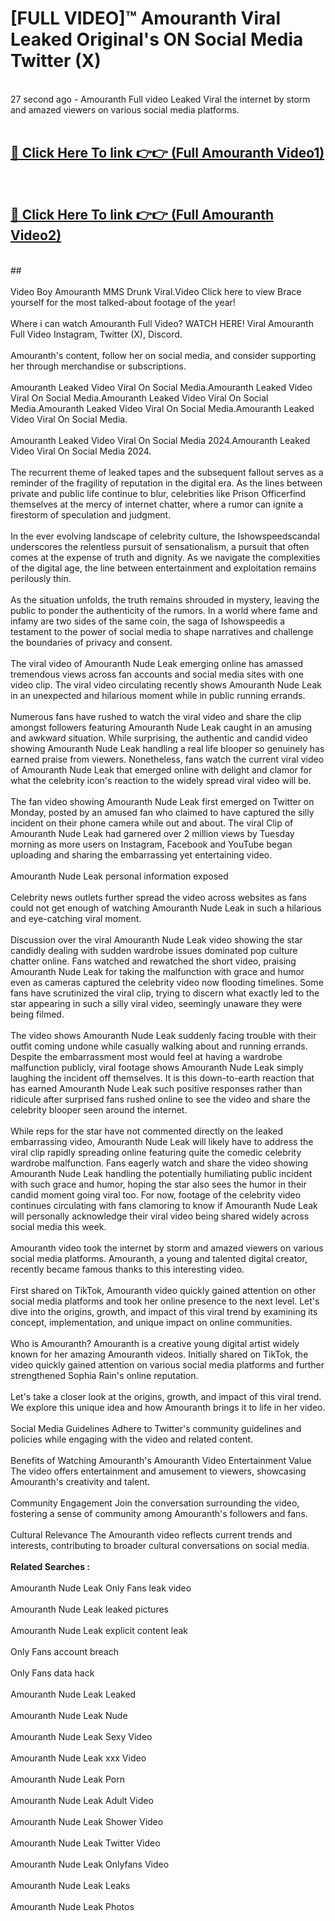 # [FULL VIDEO]™ Amouranth Viral Leaked Original's ON Social Media Twitter (X) <br>
<br>
27 second ago - Amouranth Full video Leaked Viral the internet by storm and amazed viewers on various social media platforms.<br>

 <br>

##  <a href="https://play.123hd.live?title=Full Amouranth&ref=git">🔴 Click Here To link 👉👉 (Full Amouranth Video1)</a><br>
  <br>

##  <a href="https://play.123hd.live?title=Full Amouranth&ref=git">🔴 Click Here To link 👉👉 (Full Amouranth Video2)</a><br>
  <br>
  ##


  <br>

  <br>
Video Boy Amouranth MMS Drunk Viral.Video Click here to view Brace yourself for the most talked-about footage of the year!
<br><br>
Where i can watch Amouranth Full Video? WATCH HERE! Viral Amouranth Full Video Instagram, Twitter (X), Discord.
<br><br>
Amouranth's content, follow her on social media, and consider supporting her through merchandise or subscriptions.
<br><br>
Amouranth Leaked Video Viral On Social Media.Amouranth Leaked Video Viral On Social Media.Amouranth Leaked Video Viral On Social Media.Amouranth Leaked Video Viral On Social Media.Amouranth Leaked Video Viral On Social Media.
<br><br>
Amouranth Leaked Video Viral On Social Media 2024.Amouranth Leaked Video Viral On Social Media 2024.
<br><br>
The recurrent theme of leaked tapes and the subsequent fallout serves as a reminder of the fragility of reputation in the digital era. As the lines between private and public life continue to blur, celebrities like Prison Officerfind themselves at the mercy of internet chatter, where a rumor can ignite a firestorm of speculation and judgment.
<br><br>
In the ever evolving landscape of celebrity culture, the Ishowspeedscandal underscores the relentless pursuit of sensationalism, a pursuit that often comes at the expense of truth and dignity. As we navigate the complexities of the digital age, the line between entertainment and exploitation remains perilously thin.
<br><br>
As the situation unfolds, the truth remains shrouded in mystery, leaving the public to ponder the authenticity of the rumors. In a world where fame and infamy are two sides of the same coin, the saga of Ishowspeedis a testament to the power of social media to shape narratives and challenge the boundaries of privacy and consent.
<br><br>
The viral video of Amouranth Nude Leak emerging online has amassed tremendous views across fan accounts and social media sites with one video clip. The viral video circulating recently shows Amouranth Nude Leak in an unexpected and hilarious moment while in public running errands.
<br><br>
Numerous fans have rushed to watch the viral video and share the clip amongst followers featuring Amouranth Nude Leak caught in an amusing and awkward situation. While surprising, the authentic and candid video showing Amouranth Nude Leak handling a real life blooper so genuinely has earned praise from viewers. Nonetheless, fans watch the current viral video of Amouranth Nude Leak that emerged online with delight and clamor for what the celebrity icon's reaction to the widely spread viral video will be.
<br><br>
The fan video showing Amouranth Nude Leak first emerged on Twitter on Monday, posted by an amused fan who claimed to have captured the silly incident on their phone camera while out and about. The viral Clip of Amouranth Nude Leak had garnered over 2 million views by Tuesday morning as more users on Instagram, Facebook and YouTube began uploading and sharing the embarrassing yet entertaining video.
<br><br>
Amouranth Nude Leak personal information exposed
<br><br>
Celebrity news outlets further spread the video across websites as fans could not get enough of watching Amouranth Nude Leak in such a hilarious and eye-catching viral moment.
<br><br>
Discussion over the viral Amouranth Nude Leak video showing the star candidly dealing with sudden wardrobe issues dominated pop culture chatter online. Fans watched and rewatched the short video, praising Amouranth Nude Leak for taking the malfunction with grace and humor even as cameras captured the celebrity video now flooding timelines. Some fans have scrutinized the viral clip, trying to discern what exactly led to the star appearing in such a silly viral video, seemingly unaware they were being filmed.
<br><br>
The video shows Amouranth Nude Leak suddenly facing trouble with their outfit coming undone while casually walking about and running errands. Despite the embarrassment most would feel at having a wardrobe malfunction publicly, viral footage shows Amouranth Nude Leak simply laughing the incident off themselves. It is this down-to-earth reaction that has earned Amouranth Nude Leak such positive responses rather than ridicule after surprised fans rushed online to see the video and share the celebrity blooper seen around the internet.
<br><br>
While reps for the star have not commented directly on the leaked embarrassing video, Amouranth Nude Leak will likely have to address the viral clip rapidly spreading online featuring quite the comedic celebrity wardrobe malfunction. Fans eagerly watch and share the video showing Amouranth Nude Leak handling the potentially humiliating public incident with such grace and humor, hoping the star also sees the humor in their candid moment going viral too. For now, footage of the celebrity video continues circulating with fans clamoring to know if Amouranth Nude Leak will personally acknowledge their viral video being shared widely across social media this week.
<br><br>
Amouranth video took the internet by storm and amazed viewers on various social media platforms. Amouranth, a young and talented digital creator, recently became famous thanks to this interesting video.
<br><br>
First shared on TikTok, Amouranth video quickly gained attention on other social media platforms and took her online presence to the next level. Let's dive into the origins, growth, and impact of this viral trend by examining its concept, implementation, and unique impact on online communities.
<br><br>
Who is Amouranth? Amouranth is a creative young digital artist widely known for her amazing Amouranth videos. Initially shared on TikTok, the video quickly gained attention on various social media platforms and further strengthened Sophia Rain's online reputation.
<br><br>
Let's take a closer look at the origins, growth, and impact of this viral trend. We explore this unique idea and how Amouranth brings it to life in her video.
<br><br>
Social Media Guidelines Adhere to Twitter's community guidelines and policies while engaging with the video and related content.
<br><br>
Benefits of Watching Amouranth's Amouranth Video Entertainment Value The video offers entertainment and amusement to viewers, showcasing Amouranth's creativity and talent.
<br><br>
Community Engagement Join the conversation surrounding the video, fostering a sense of community among Amouranth's followers and fans.
<br><br>
Cultural Relevance The Amouranth video reflects current trends and interests, contributing to broader cultural conversations on social media.
<br><br>
<strong>Related Searches :</strong>
<br><br>
Amouranth Nude Leak Only Fans leak video
<br><br>
Amouranth Nude Leak leaked pictures
<br><br>
Amouranth Nude Leak explicit content leak
<br><br>
Only Fans account breach
<br><br>
Only Fans data hack
<br><br>
Amouranth Nude Leak Leaked
<br><br>
Amouranth Nude Leak Nude
<br><br>
Amouranth Nude Leak Sexy Video
<br><br>
Amouranth Nude Leak xxx Video
<br><br>
Amouranth Nude Leak Porn
<br><br>
Amouranth Nude Leak Adult Video
<br><br>
Amouranth Nude Leak Shower Video
<br><br>
Amouranth Nude Leak Twitter Video
<br><br>
Amouranth Nude Leak Onlyfans Video
<br><br>
Amouranth Nude Leak Leaks
<br><br>
Amouranth Nude Leak Photos